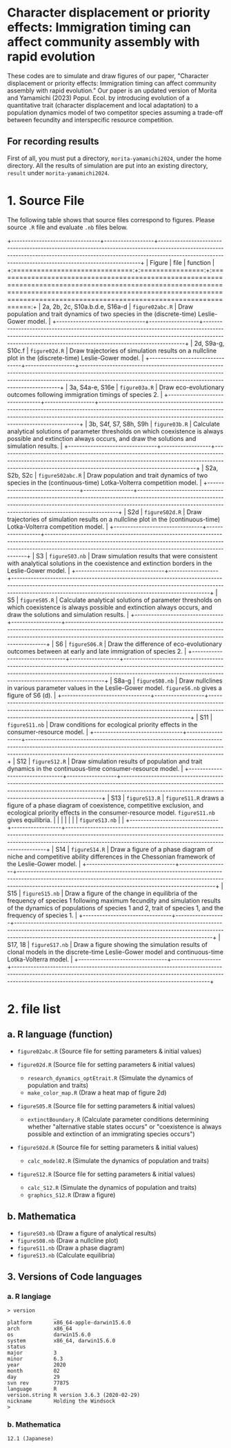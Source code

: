 # Character displacement or priority effects: Immigration timing can affect community assembly with rapid evolution

These codes are to simulate and draw figures of our paper, "Character displacement or priority effects: Immigration timing can affect community assembly with rapid evolution." Our paper is an updated version of Morita and Yamamichi (2023) Popul. Ecol. by introducing evolution of a quantitative trait (character displacement and local adaptation) to a population dynamics model of two competitor species assuming a trade-off between fecundity and interspecific resource competition.

## For recording results

First of all, you must put a directory, `morita-yamamichi2024`, under the home directory. All the results of simulation are put into an existing directory, `result` under `morita-yamamichi2024`.

# 1. Source File

The following table shows that source files correspond to figures. Please source `.R` file and evaluate `.nb` files below.

+--------------------------------+------------------+-----------------------------------------------------------------------------------------------------------------------------------------------------------------------------------------------------------------------------------+
| Figure                         | file             | function                                                                                                                                                                                                                          |
+:==============================:+:================:+:=================================================================================================================================================================================================================================:+
| 2a, 2b, 2c, S10a.b.d.e, S16a-d | `figure02abc.R`  | Draw population and trait dynamics of two species in the (discrete-time) Leslie-Gower model.                                                                                                                                      |
+--------------------------------+------------------+-----------------------------------------------------------------------------------------------------------------------------------------------------------------------------------------------------------------------------------+
| 2d, S9a-g, S10c.f              | `figure02d.R`    | Draw trajectories of simulation results on a nullcline plot in the (discrete-time) Leslie-Gower model.                                                                                                                            |
+--------------------------------+------------------+-----------------------------------------------------------------------------------------------------------------------------------------------------------------------------------------------------------------------------------+
| 3a, S4a-e, S16e                | `figure03a.R`    | Draw eco-evolutionary outcomes following immigration timings of species 2.                                                                                                                                                        |
+--------------------------------+------------------+-----------------------------------------------------------------------------------------------------------------------------------------------------------------------------------------------------------------------------------+
| 3b, S4f, S7, S8h, S9h          | `figure03b.R`    | Calculate analytical solutions of parameter thresholds on which coexistence is always possible and extinction always occurs, and draw the solutions and simulation results.                                                       |
+--------------------------------+------------------+-----------------------------------------------------------------------------------------------------------------------------------------------------------------------------------------------------------------------------------+
| S2a, S2b, S2c                  | `figureS02abc.R` | Draw population and trait dynamics of two species in the (continuous-time) Lotka-Volterra competition model.                                                                                                                      |
+--------------------------------+------------------+-----------------------------------------------------------------------------------------------------------------------------------------------------------------------------------------------------------------------------------+
| S2d                            | `figureS02d.R`   | Draw trajectories of simulation results on a nullcline plot in the (continuous-time) Lotka-Volterra competition model.                                                                                                            |
+--------------------------------+------------------+-----------------------------------------------------------------------------------------------------------------------------------------------------------------------------------------------------------------------------------+
| S3                             | `figureS03.nb`   | Draw simulation results that were consistent with analytical solutions in the coexistence and extinction borders in the Leslie-Gower model.                                                                                       |
+--------------------------------+------------------+-----------------------------------------------------------------------------------------------------------------------------------------------------------------------------------------------------------------------------------+
| S5                             | `figureS05.R`    | Calculate analytical solutions of parameter thresholds on which coexistence is always possible and extinction always occurs, and draw the solutions and simulation results.                                                       |
+--------------------------------+------------------+-----------------------------------------------------------------------------------------------------------------------------------------------------------------------------------------------------------------------------------+
| S6                             | `figureS06.R`    | Draw the difference of eco-evolutionary outcomes between at early and late immigration of species 2.                                                                                                                              |
+--------------------------------+------------------+-----------------------------------------------------------------------------------------------------------------------------------------------------------------------------------------------------------------------------------+
| S8a-g                          | `figureS08.nb`   | Draw nullclines in various parameter values in the Leslie-Gower model. `figureS6.nb` gives a figure of S6 (d).                                                                                                                    |
+--------------------------------+------------------+-----------------------------------------------------------------------------------------------------------------------------------------------------------------------------------------------------------------------------------+
| S11                            | `figureS11.nb`   | Draw conditions for ecological priority effects in the consumer-resource model.                                                                                                                                                   |
+--------------------------------+------------------+-----------------------------------------------------------------------------------------------------------------------------------------------------------------------------------------------------------------------------------+
| S12                            | `figureS12.R`    | Draw simulation results of population and trait dynamics in the continuous-time consumer-resource model.                                                                                                                          |
+--------------------------------+------------------+-----------------------------------------------------------------------------------------------------------------------------------------------------------------------------------------------------------------------------------+
| S13                            | `figureS13.R`    | `figureS11.R` draws a figure of a phase diagram of coexistence, competitive exclusion, and ecological priority effects in the consumer-resource model. `figureS11.nb` gives equilibria.                                           |
|                                |                  |                                                                                                                                                                                                                                   |
|                                | `figureS13.nb`   |                                                                                                                                                                                                                                   |
+--------------------------------+------------------+-----------------------------------------------------------------------------------------------------------------------------------------------------------------------------------------------------------------------------------+
| S14                            | `figureS14.R`    | Draw a figure of a phase diagram of niche and competitive ability differences in the Chessonian framework of the Leslie-Gower model.                                                                                              |
+--------------------------------+------------------+-----------------------------------------------------------------------------------------------------------------------------------------------------------------------------------------------------------------------------------+
| S15                            | `figureS15.nb`   | Draw a figure of the change in equilibria of the frequency of species 1 following maximum fecundity and simulation results of the dynamics of populations of species 1 and 2, trait of species 1, and the frequency of species 1. |
+--------------------------------+------------------+-----------------------------------------------------------------------------------------------------------------------------------------------------------------------------------------------------------------------------------+
| S17, 18                        | `figureS17.nb`   | Draw a figure showing the simulation results of clonal models in the discrete-time Leslie-Gower model and continuous-time Lotka-Volterra model.                                                                                   |
+--------------------------------+------------------+-----------------------------------------------------------------------------------------------------------------------------------------------------------------------------------------------------------------------------------+

# 2. file list

## a. R language (function)

-   `figure02abc.R` (Source file for setting parameters & initial values)

-   `figure02d.R` (Source file for setting parameters & initial values)

    -   `research_dynamics_optEtrait.R` (Simulate the dynamics of population and traits)
    -   `make_color_map.R` (Draw a heat map of figure 2d)

-   `figureS05.R` (Source file for setting parameters & initial values)

    -   `extinctBoundary.R` (Calculate parameter conditions determining whether "alternative stable states occurs" or "coexistence is always possible and extinction of an immigrating species occurs")

-   `figureS02d.R` (Source file for setting parameters & initial values)

    -   `calc_model02.R` (Simulate the dynamics of population and traits)

-   `figureS12.R` (Source file for setting parameters & initial values)

    -   `calc_S12.R` (Simulate the dynamics of population and traits)
    -   `graphics_S12.R` (Draw a figure)

## b. Mathematica

-   `figureS03.nb` (Draw a figure of analytical results)
-   `figureS08.nb` (Draw a nullcline plot)
-   `figureS11.nb` (Draw a phase diagram)
-   `figureS13.nb` (Calculate equilibria)

## 3. Versions of Code languages

### a. R langiage

```         
> version
               _                           
platform       x86_64-apple-darwin15.6.0   
arch           x86_64                      
os             darwin15.6.0                
system         x86_64, darwin15.6.0        
status                                     
major          3                           
minor          6.3                         
year           2020                        
month          02                          
day            29                          
svn rev        77875                       
language       R                           
version.string R version 3.6.3 (2020-02-29)
nickname       Holding the Windsock  
>
```

### b. Mathematica

```         
12.1 (Japanese)
```
